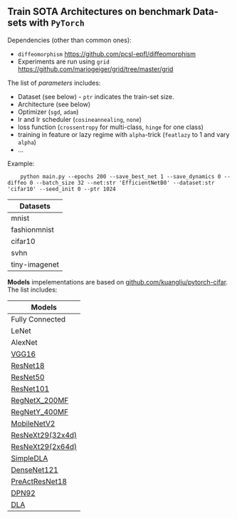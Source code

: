 ## Train SOTA Architectures on benchmark Data-sets with `PyTorch`


Dependencies (other than common ones):
- `diffeomorphism` https://github.com/pcsl-epfl/diffeomorphism
- Experiments are run using `grid` https://github.com/mariogeiger/grid/tree/master/grid


The list of _parameters_ includes:
 - Dataset (see below) - `ptr` indicates the train-set size.
 - Architecture (see below)
 - Optimizer (`sgd`, `adam`)
 - lr and lr scheduler (`cosineannealing`, `none`)
 - loss function (`crossentropy` for multi-class, `hinge` for one class)
 - training in feature or lazy regime with `alpha`-trick (`featlazy` to 1 and vary `alpha`)
 - ...
 

Example:

        python main.py --epochs 200 --save_best_net 1 --save_dynamics 0 --diffeo 0 --batch_size 32 --net:str 'EfficientNetB0' --dataset:str 'cifar10' --seed_init 0 --ptr 1024




| Datasets             |
| ----------------- |
| mnist
| fashionmnist
| cifar10
| svhn
| tiny-imagenet



**Models** impelementations are based on [github.com/kuangliu/pytorch-cifar](https://github.com/kuangliu/pytorch-cifar).
The list includes:

| Models             |
| ----------------- |
| Fully Connected
| LeNet
| AlexNet
| [VGG16](https://arxiv.org/abs/1409.1556)
| [ResNet18](https://arxiv.org/abs/1512.03385)
| [ResNet50](https://arxiv.org/abs/1512.03385)
| [ResNet101](https://arxiv.org/abs/1512.03385)
| [RegNetX_200MF](https://arxiv.org/abs/2003.13678) 
| [RegNetY_400MF](https://arxiv.org/abs/2003.13678) 
| [MobileNetV2](https://arxiv.org/abs/1801.04381)
| [ResNeXt29(32x4d)](https://arxiv.org/abs/1611.05431)
| [ResNeXt29(2x64d)](https://arxiv.org/abs/1611.05431)
| [SimpleDLA](https://arxiv.org/abs/1707.064) 
| [DenseNet121](https://arxiv.org/abs/1608.06993) 
| [PreActResNet18](https://arxiv.org/abs/1603.05027) 
| [DPN92](https://arxiv.org/abs/1707.01629) 
| [DLA](https://arxiv.org/abs/1707.064) 
